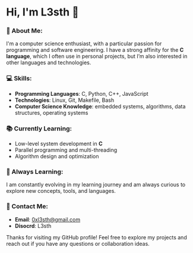 # Hi, I'm L3sth 👋

### 🎯 About Me:
I'm a computer science enthusiast, with a particular passion for programming and software engineering. I have a strong affinity for the **C language**, which I often use in personal projects, but I’m also interested in other languages and technologies.

### 💻 Skills:
- **Programming Languages**: C, Python, C++, JavaScript
- **Technologies**: Linux, Git, Makefile, Bash
- **Computer Science Knowledge**: embedded systems, algorithms, data structures, operating systems

### 📚 Currently Learning:
- Low-level system development in **C**
- Parallel programming and multi-threading
- Algorithm design and optimization

### 🌱 Always Learning:
I am constantly evolving in my learning journey and am always curious to explore new concepts, tools, and languages.

### 🔗 Contact Me:
- **Email**: 0xl3sth@gmail.com
- **Disocrd**: L3sth

Thanks for visiting my GitHub profile! Feel free to explore my projects and reach out if you have any questions or collaboration ideas.
